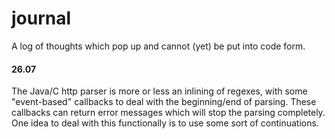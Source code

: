 journal
=======

A log of thoughts which pop up and cannot (yet) be put into code form.

#### 26.07

The Java/C http parser is more or less an inlining of regexes,
with some "event-based" callbacks to deal with the beginning/end
of parsing. These callbacks can return error messages which will
stop the parsing completely.
One idea to deal with this functionally is to use some sort of
continuations.